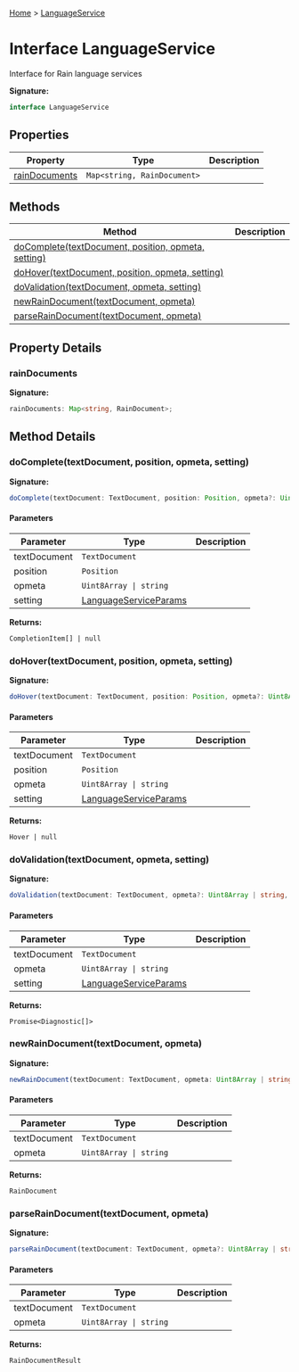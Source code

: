 [Home](../index.md) &gt; [LanguageService](./languageservice.md)

# Interface LanguageService

Interface for Rain language services

<b>Signature:</b>

```typescript
interface LanguageService 
```

## Properties

|  Property | Type | Description |
|  --- | --- | --- |
|  [rainDocuments](./languageservice.md#rainDocuments-property) | `Map<string, RainDocument>` |  |

## Methods

|  Method | Description |
|  --- | --- |
|  [doComplete(textDocument, position, opmeta, setting)](./languageservice.md#doComplete-method-1) |  |
|  [doHover(textDocument, position, opmeta, setting)](./languageservice.md#doHover-method-1) |  |
|  [doValidation(textDocument, opmeta, setting)](./languageservice.md#doValidation-method-1) |  |
|  [newRainDocument(textDocument, opmeta)](./languageservice.md#newRainDocument-method-1) |  |
|  [parseRainDocument(textDocument, opmeta)](./languageservice.md#parseRainDocument-method-1) |  |

## Property Details

<a id="rainDocuments-property"></a>

### rainDocuments

<b>Signature:</b>

```typescript
rainDocuments: Map<string, RainDocument>;
```

## Method Details

<a id="doComplete-method-1"></a>

### doComplete(textDocument, position, opmeta, setting)

<b>Signature:</b>

```typescript
doComplete(textDocument: TextDocument, position: Position, opmeta?: Uint8Array | string, setting?: LanguageServiceParams): CompletionItem[] | null;
```

#### Parameters

|  Parameter | Type | Description |
|  --- | --- | --- |
|  textDocument | `TextDocument` |  |
|  position | `Position` |  |
|  opmeta | `Uint8Array \| string` |  |
|  setting | [LanguageServiceParams](./languageserviceparams.md) |  |

<b>Returns:</b>

`CompletionItem[] | null`

<a id="doHover-method-1"></a>

### doHover(textDocument, position, opmeta, setting)

<b>Signature:</b>

```typescript
doHover(textDocument: TextDocument, position: Position, opmeta?: Uint8Array | string, setting?: LanguageServiceParams): Hover | null;
```

#### Parameters

|  Parameter | Type | Description |
|  --- | --- | --- |
|  textDocument | `TextDocument` |  |
|  position | `Position` |  |
|  opmeta | `Uint8Array \| string` |  |
|  setting | [LanguageServiceParams](./languageserviceparams.md) |  |

<b>Returns:</b>

`Hover | null`

<a id="doValidation-method-1"></a>

### doValidation(textDocument, opmeta, setting)

<b>Signature:</b>

```typescript
doValidation(textDocument: TextDocument, opmeta?: Uint8Array | string, setting?: LanguageServiceParams): Promise<Diagnostic[]>;
```

#### Parameters

|  Parameter | Type | Description |
|  --- | --- | --- |
|  textDocument | `TextDocument` |  |
|  opmeta | `Uint8Array \| string` |  |
|  setting | [LanguageServiceParams](./languageserviceparams.md) |  |

<b>Returns:</b>

`Promise<Diagnostic[]>`

<a id="newRainDocument-method-1"></a>

### newRainDocument(textDocument, opmeta)

<b>Signature:</b>

```typescript
newRainDocument(textDocument: TextDocument, opmeta: Uint8Array | string): RainDocument;
```

#### Parameters

|  Parameter | Type | Description |
|  --- | --- | --- |
|  textDocument | `TextDocument` |  |
|  opmeta | `Uint8Array \| string` |  |

<b>Returns:</b>

`RainDocument`

<a id="parseRainDocument-method-1"></a>

### parseRainDocument(textDocument, opmeta)

<b>Signature:</b>

```typescript
parseRainDocument(textDocument: TextDocument, opmeta?: Uint8Array | string): RainDocumentResult;
```

#### Parameters

|  Parameter | Type | Description |
|  --- | --- | --- |
|  textDocument | `TextDocument` |  |
|  opmeta | `Uint8Array \| string` |  |

<b>Returns:</b>

`RainDocumentResult`


